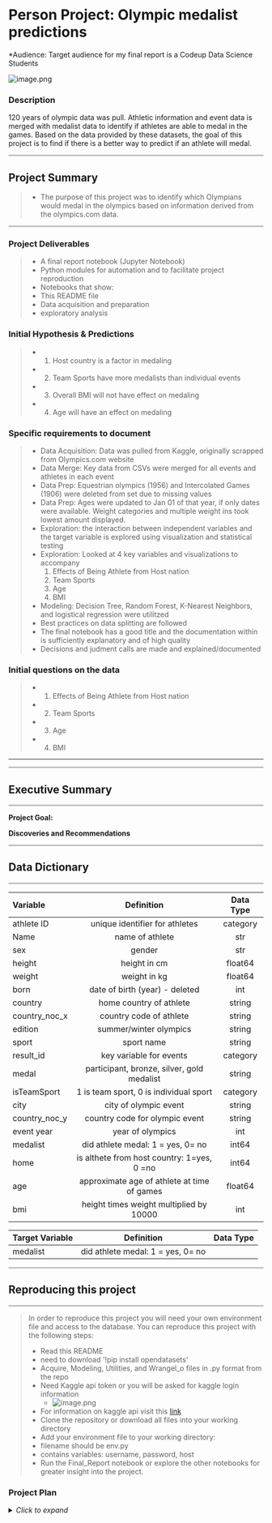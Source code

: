 # Person Project: Olympic medalist predictions
*Audience: Target audience for my final report is a Codeup Data Science Students

![image.png](attachment:image.png)

### Description
120 years of olympic data was pull.  Athletic information and event data is merged with medalist data to identify if athletes are able to medal in the games.  Based on the data provided by these datasets, the goal of this project is to find if there is a better way to predict if an athlete will medal.

<hr style="background-color:silver;height:3px;" />

## Project Summary

> - The purpose of this project was to identify which Olympians would medal in the olympics based on information derived from the olympics.com data. 

<hr style="background-color:silver;height:3px;" />

### Project Deliverables
> - A final report notebook (Jupyter Notebook)
> - Python modules for automation and to facilitate project reproduction
> - Notebooks that show:
> - This README file
>  - Data acquisition and preparation 
>  - exploratory analysis 

### Initial Hypothesis & Predictions
> - 1. Host country is a factor in medaling
> - 2. Team Sports have more medalists than individual events
> - 3. Overall BMI will not have effect on medaling
> - 4. Age will have an effect on medaling

### Specific requirements to document
> - Data Acquisition: Data was pulled from Kaggle, originally scrapped from Olympics.com website
> - Data Merge: Key data from CSVs were merged for all events and athletes in each event
> - Data Prep: Equestrian olympics (1956) and Intercolated Games (1906) were deleted from set due to missing values
> - Data Prep: Ages were updated to Jan 01 of that year, if only dates were available.  Weight categories and multiple weight ins took lowest amount displayed. 
> - Exploration: the interaction between independent variables and the target variable is explored using visualization and statistical testing
> - Exploration:  Looked at 4 key variables and visualizations to accompany
>   1. Effects of Being Athlete from Host nation
>   2. Team Sports
>   3. Age
>   4. BMI
> - Modeling: Decision Tree, Random Forest, K-Nearest Neighbors, and logistical regression were utilitzed
> - Best practices on data splitting are followed
> - The final notebook has a good title and the documentation within is sufficiently explanatory and of high quality
> - Decisions and judment calls are made and explained/documented


### Initial questions on the data

>  - 1. Effects of Being Athlete from Host nation
>  - 2. Team Sports
>  - 3. Age
>  - 4. BMI

---

<hr style="background-color:silver;height:3px;" />

## Executive Summary
<hr style="background-color:silver;height:3px;" />

**Project Goal:**

**Discoveries and Recommendations**


<hr style="background-color:silver;height:3px;" />

## Data Dictionary
<hr style="background-color:silver;height:3px;" />

| Variable                       | Definition                                         | Data Type |
|:-------------------------------|:--------------------------------------------------:|:---------:|
| athlete ID                          | unique identifier for athletes       | category  |
| Name                          | name of athlete             | str |
| sex                 | gender          | str   |
| height                  | height in cm        | float64 |
| weight                   | weight in kg    | float64   |
| born                   | date of birth (year) - deleted       | int |
| country                      | home country of athlete                    | string   |
| country_noc_x               |country code of athlete   | string  |
| edition  | summer/winter olympics     | string    |
| sport | sport name     | string    |
| result_id                       | key variable for events  | category  |
| medal                      | participant, bronze, silver, gold medalist                   | string   |
| isTeamSport                      | 1 is team sport, 0 is individual sport | category  |
| city                    | city of olympic event           | string  |
| country_noc_y                   | country code for olympic event             | string   |
| event year             | year of olympics      | int   |
| medalist                   | did athlete medal: 1 = yes, 0= no          | int64   |
| home                   | is althete from host country: 1=yes, 0 =no        | int64     |
| age                  | approximate age of athlete at time of games         | float64   |
| bmi                   | height times weight multiplied by 10000       | int    |


|Target Variable                 | Definition                                         | Data Type|
|:-------------------------------|:--------------------------------------------------:|:---------:|
|medalist                       | did athlete medal: 1 = yes, 0= no                    |           |
<hr style="background-color:silver;height:3px;" />

## Reproducing this project
<hr style="background-color:silver;height:3px;" />

> In order to reproduce this project you will need your own environment file and access to the database. You can reproduce this project with the following steps:
> - Read this README
> - need to download '!pip install opendatasets'
> - Acquire, Modeling, Utilities, and Wrangel_o files in .py format from the repo
> - Need Kaggle api token or you will be asked for kaggle login information
>    - ![image.png](attachment:image.png)
> - For information on kaggle api visit this [link](https://www.analyticsvidhya.com/blog/2021/04/how-to-download-kaggle-datasets-using-jupyter-notebook/ "how to download kaggle dataset using jupyter notebook")
> - Clone the repository or download all files into your working directory
> - Add your environment file to your working directory:
>  - filename should be env.py
>  - contains variables: username, password, host
> - Run the Final_Report notebook or explore the other notebooks for greater insight into the project.

### Project Plan 

<details>
  <summary><i>Click to expand</i></summary>
  <ul>
   <li><b>Acquire</b> data from Kaggle</li>
    <li>Clean and <b>prepare</b>data for the exploration. </li>
    <li>Create wrangle.py to store functions I created to automate the cleaning and preparation process.</li>
    <li>Separate train, validate, test subsets and scaled data.</li>
    <li><b>Explore</b> the data through visualizations; Document findings and takeaways.</li>
    <li>Perform <b>modeling</b>:
    <ul>
        <li>Identify model evaluation criteria</li>
        <li>Create at least three different models.</li>
        <li>Evaluate models on appropriate data subsets.</li>
    </ul>
    </li>
    <li>Create <b>Final Report</b> notebook with a curtailed version of the above steps.</li>
    <li>Create and review README. </li>
    
  </ul>
</details
